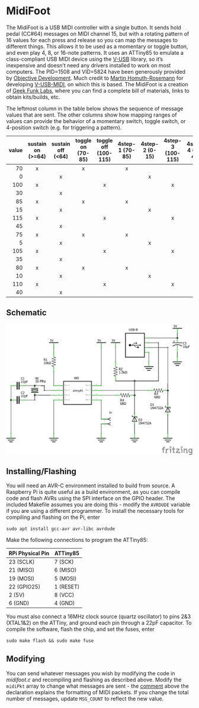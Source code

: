 # MidiFoot
The MidiFoot is a USB MIDI controller with a single button. It sends hold pedal (CC#64) messages on MIDI channel 15, but with a rotating pattern of 16 values for each press and release so you can map the messages to different things. This allows it to be used as a momentary or toggle button, and even play 4, 8, or 16-note patterns. It uses an ATTiny85 to emulate a class-compliant USB MIDI device using the [V-USB](https://www.obdev.at/products/vusb/index.html) library, so it’s inexpensive and doesn’t need any drivers installed to work on most computers. The PID=1508 and VID=5824 have been generously provided by [Objective Development](https://www.obdev.at/). Much credit to [Martin Homuth-Rosemann](http://cryptomys.de/horo/index.html) for developing [V-USB-MIDI](http://cryptomys.de/horo/V-USB-MIDI/index.html), on which this is based. The MidiFoot is a creation of [Geek Funk Labs](http://geekfunklabs.com), where you can find a complete bill of materials, links to obtain kits/builds, etc.

The leftmost column in the table below shows the sequence of message values that are sent. The other columns show how mapping ranges of values can provide the behavior of a momentary switch, toggle switch, or 4-position switch (e.g. for triggering a pattern).

| value | sustain on (>=64) | sustain off (<64) | toggle on (70-85) | toggle off (100-115) | 4step-1 (70-85) | 4step-2 (0-15) | 4step-3 (100-115) | 4step-4 (30-45) |
|------:|:-----------------:|:-----------------:|:-----------------:|:--------------------:|:---------------:|:--------------:|:-----------------:|:---------------:|
|    70 |         x         |                   |         x         |                      |        x        |                |                   |                 |
|     0 |                   |         x         |                   |                      |                 |        x       |                   |                 |
|   100 |         x         |                   |                   |           x          |                 |                |         x         |                 |
|    30 |                   |         x         |                   |                      |                 |                |                   |        x        |
|    85 |         x         |                   |         x         |                      |        x        |                |                   |                 |
|    15 |                   |         x         |                   |                      |                 |        x       |                   |                 |
|   115 |         x         |                   |                   |           x          |                 |                |         x         |                 |
|    45 |                   |         x         |                   |                      |                 |                |                   |        x        |
|    75 |         x         |                   |         x         |                      |        x        |                |                   |                 |
|     5 |                   |         x         |                   |                      |                 |        x       |                   |                 |
|   105 |         x         |                   |                   |           x          |                 |                |         x         |                 |
|    35 |                   |         x         |                   |                      |                 |                |                   |        x        |
|    80 |         x         |                   |         x         |                      |        x        |                |                   |                 |
|    10 |                   |         x         |                   |                      |                 |        x       |                   |                 |
|   110 |         x         |                   |                   |           x          |                 |                |         x         |                 |
|    40 |                   |         x         |                   |                      |                 |                |                   |        x        |
  
## Schematic

![MIDIFoot schematic](midifoot_schem.png)

## Installing/Flashing

You will need an AVR-C environment installed to build from source. A Raspberry Pi is quite useful as a build environment, as you can compile code and flash AVRs using the SPI interface on the GPIO header. The included Makefile assumes you are doing this - modify the `AVRDUDE` variable if you are using a different programmer. To install the necessary tools for compiling and flashing on the Pi, enter
```
sudo apt install gcc-avr avr-libc avrdude
```
Make the following connections to program the ATTiny85:

RPi Physical Pin | ATTiny85
-----------------|-----------
23 (SCLK)        | 7 (SCK)
21 (MISO)        | 6 (MISO)
19 (MOSI)        | 5 (MOSI)
22 (GPIO25)      | 1 (RESET)
2 (5V)           | 8 (VCC)
6 (GND)          | 4 (GND)

You must also connect a 16MHz clock source (quartz oscillator) to pins 2&3 (XTAL1&2) on the ATTiny, and ground each pin through a 22pF capacitor. To compile the software, flash the chip, and set the fuses, enter
```
sudo make flash && sudo make fuse
```
## Modifying
You can send whatever messages you wish by modifying the code in _midifoot.c_ and recompiling and flashing as described above. Modify the `midiPkt` array to change what messages are sent - the [comment](https://github.com/albedozero/midifoot/blob/f3f80baf9e75f18e045adbeb4e9365699b2baa4f/midifoot.c#L208) above the declaration explains the formatting of MIDI packets. If you change the total number of messages, update `MSG_COUNT` to reflect the new value.
